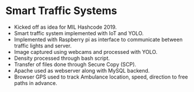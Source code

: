 # Smart Traffic Systems
* Kicked off as idea for MIL Hashcode 2019. 
* Smart traffic system implemented with IoT and YOLO.
* Implemented with Raspberry pi as interface to communicate between traffic lights and server.
* Image captured using webcams and processed with YOLO.
* Density processed through bash script.
* Transfer of files done through Secure Copy (SCP).
* Apache used as webserver along with MySQL backend.
* Browser GPS used to track Ambulance location, speed, direction to free paths in advance.
